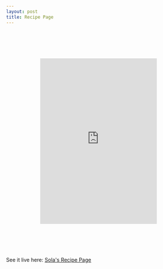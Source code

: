 ```yaml
---
layout: post
title: Recipe Page
---
```


<figure><iframe src="https://sola-fairy.github.io/recipe-page/" title="Recipe Page" width="100%" height="600px" style="border:none;-webkit-transform: scale(0.75);-moz-transform-scale(0.5);"></iframe></figure>
<figcaption>See it live here: <a href="https://sola-fairy.github.io/recipe-page/" target="new">Sola's Recipe Page</a></figcaption>